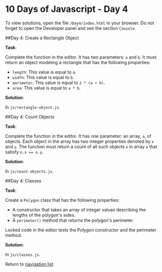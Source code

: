 # 10 Days of Javascript - Day 4

To view solutions, open the file `/Day4/index.html` in your browser.
Do not forget to open the Developer panel and see the section `Console`.

##Day 4: Create a Rectangle Object

**Task**:

Complete the function in the editor. It has two parameters: `a` and `b`. It must return an object modeling a rectangle
that has the following properties:

* `length`: This value is equal to `a`.
* `width`: This value is equal to `b`.
* `perimeter`: This value is equal to `2 * (a + b)`.
* `area`: This value is equal to `a * b`.

**Solution**:

In `js/rectangle-object.js`.

##Day 4: Count Objects

**Task**:

Complete the function in the editor. It has one parameter: an array, `a`, of objects. Each object in the array
has two integer properties denoted by `x` and `y`. The function must return a count of all such objects `o` in array `a`
that satisfy `o.x == o.y`.

**Solution**:

In `js/count-objects.js`.

##Day 4: Classes

**Task**:

Create a `Polygon` class that has the following properties:

* A constructor that takes an array of integer values describing the lengths of the polygon's sides.
* A `perimeter()` method that returns the polygon's perimeter.

Locked code in the editor tests the Polygon constructor and the perimeter method. 

**Solution**:

In `js/classes.js`.

Return to [navigation list](/README.md "navigation list")